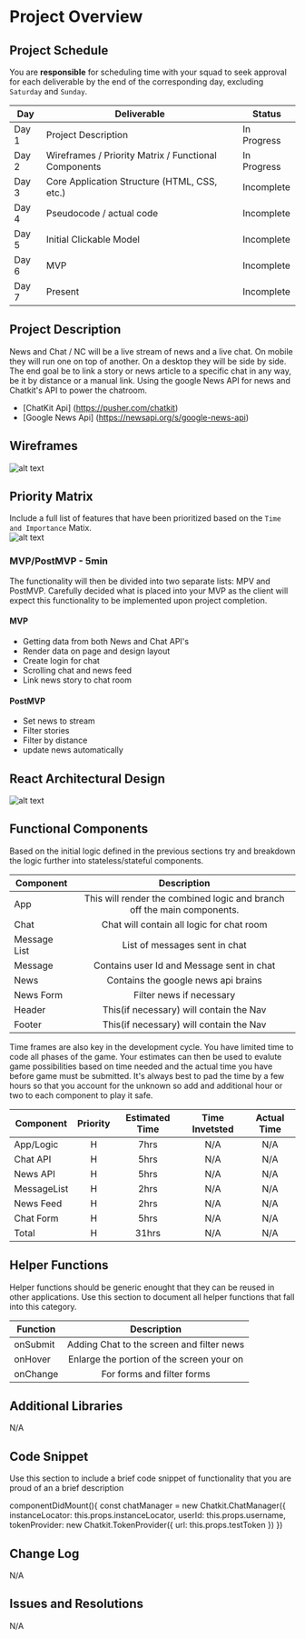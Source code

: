 # Project Overview

## Project Schedule

You are **responsible** for scheduling time with your squad to seek approval for each deliverable by the end of the corresponding day, excluding `Saturday` and `Sunday`.

|  Day | Deliverable | Status
|---|---| ---|
|Day 1| Project Description | In Progress
|Day 2| Wireframes / Priority Matrix / Functional Components | In Progress
|Day 3| Core Application Structure (HTML, CSS, etc.) | Incomplete
|Day 4| Pseudocode / actual code | Incomplete
|Day 5| Initial Clickable Model  | Incomplete
|Day 6| MVP | Incomplete
|Day 7| Present | Incomplete


## Project Description

News and Chat / NC will be a live stream of news and a live chat. On mobile they will run one on top of another. On a desktop they will be side by side.  The end goal be to link a story or news article to a specific chat in any way, be it by distance or a manual link. Using the google News API for news and Chatkit's API to power the chatroom.

 -  [ChatKit Api] (https://pusher.com/chatkit)
 - [Google News Api] (https://newsapi.org/s/google-news-api)

## Wireframes

![alt text](https://imgur.com/9FfZ9El.jpg)

## Priority Matrix

Include a full list of features that have been prioritized based on the `Time and Importance` Matix.  
![alt text](https://imgur.com/TfD93YA.jpg)

### MVP/PostMVP - 5min

The functionality will then be divided into two separate lists: MPV and PostMVP.  Carefully decided what is placed into your MVP as the client will expect this functionality to be implemented upon project completion.  

#### MVP 

- Getting data from both News and Chat API's
- Render data on page and design layout
- Create login for chat
- Scrolling chat and news feed
- Link news story to chat room

#### PostMVP 

- Set news to stream
- Filter stories
- Filter by distance
- update news automatically

## React Architectural Design

![alt text](https://imgur.com/ZtUl7lQ.jpg)

## Functional Components

Based on the initial logic defined in the previous sections try and breakdown the logic further into stateless/stateful components. 

| Component | Description | 
| --- | :---: |  
| App     | This will render the combined logic and branch off the main components. 
| Chat    | Chat will contain all logic for chat room |
| Message List | List of messages sent in chat |
| Message | Contains user Id and Message sent in chat |
| News    | Contains the google news api brains |
| News Form | Filter news if necessary |
| Header | This(if necessary) will contain the Nav |
| Footer | This(if necessary) will contain the Nav | 


Time frames are also key in the development cycle.  You have limited time to code all phases of the game.  Your estimates can then be used to evalute game possibilities based on time needed and the actual time you have before game must be submitted. It's always best to pad the time by a few hours so that you account for the unknown so add and additional hour or two to each component to play it safe.

| Component | Priority | Estimated Time | Time Invetsted | Actual Time |
| --- | :---: |  :---: | :---: | :---: |
| App/Logic | H | 7hrs| N/A | N/A |
| Chat API | H | 5hrs| N/A | N/A |
| News API | H | 5hrs| N/A | N/A |
| MessageList| H | 2hrs| N/A | N/A |
| News Feed| H | 2hrs| N/A | N/A |
| Chat Form | H | 5hrs| N/A | N/A |
| Total | H | 31hrs| N/A | N/A |

## Helper Functions
Helper functions should be generic enought that they can be reused in other applications. Use this section to document all helper functions that fall into this category.

| Function | Description | 
| --- | :---: |  
| onSubmit | Adding Chat to the screen and filter news | 
| onHover | Enlarge the portion of the screen your on | 
| onChange | For forms and filter forms | 

## Additional Libraries
N/A

## Code Snippet

Use this section to include a brief code snippet of functionality that you are proud of an a brief description  

 componentDidMount(){
      const chatManager = new Chatkit.ChatManager({
        instanceLocator: this.props.instanceLocator,
        userId: this.props.username,
        tokenProvider: new Chatkit.TokenProvider({
          url: this.props.testToken
        })
      })


## Change Log
N/A

## Issues and Resolutions
 N/A

<!--#### SAMPLE.....
**ERROR**: app.js:34 Uncaught SyntaxError: Unexpected identifier                                
**RESOLUTION**: Missing comma after first object in sources {} object
-->
